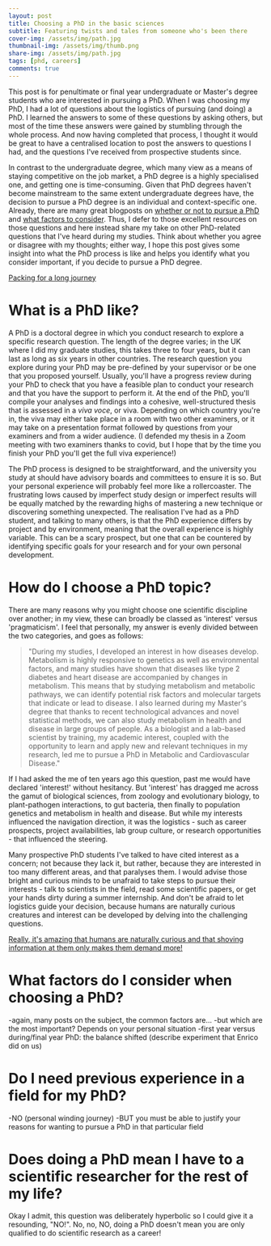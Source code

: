 ```yaml
---
layout: post
title: Choosing a PhD in the basic sciences
subtitle: Featuring twists and tales from someone who's been there
cover-img: /assets/img/path.jpg
thumbnail-img: /assets/img/thumb.png
share-img: /assets/img/path.jpg
tags: [phd, careers]
comments: true
---
```


This post is for penultimate or final year undergraduate or Master's degree students who are interested in pursuing a PhD. When I was choosing my PhD, I had a lot of questions about the logistics of pursuing (and doing) a PhD. I learned the answers to some of these questions by asking others, but most of the time these answers were gained by stumbling through the whole process. And now having completed that process, I thought it would be great to have a centralised location to post the answers to questions I had, and the questions I've received from prospective students since. 

In contrast to the undergraduate degree, which many view as a means of staying competitive on the job market, a PhD degree is a highly specialised one, and getting one is time-consuming. Given that PhD degrees haven't become mainstream to the same extent undergraduate degrees have, the decision to pursue a PhD degree is an individual and context-specific one. Already, there are many great blogposts on [whether or not to pursue a PhD](blog1) and [what factors to consider](blog2). Thus, I defer to those excellent resources on those questions and here instead share my take on other PhD-related questions that I've heard during my studies. Think about whether you agree or disagree with my thoughts; either way, I hope this post gives some insight into what the PhD process is like and helps you identify what you consider important, if you decide to pursue a PhD degree.

[Packing for a long journey](pre-travel_prep_image)

# What is a PhD like?
A PhD is a doctoral degree in which you conduct research to explore a specific research question. The length of the degree varies; in the UK where I did my graduate studies, this takes three to four years, but it can last as long as six years in other countries. The research question you explore during your PhD may be pre-defined by your supervisor or be one that you proposed yourself. Usually, you'll have a progress review during your PhD to check that you have a feasible plan to conduct your research and that you have the support to perform it. At the end of the PhD, you'll compile your analyses and findings into a cohesive, well-structured thesis that is assessed in a _viva voce_, or viva. Depending on which country you're in, the viva may either take place in a room with two other examiners, or it may take on a presentation format followed by questions from your examiners and from a wider audience. (I defended my thesis in a Zoom meeting with two examiners thanks to covid, but I hope that by the time you finish your PhD you'll get the full viva experience!)

The PhD process is designed to be straightforward, and the university you study at should have advisory boards and committees to ensure it is so. But your personal experience will probably feel more like a rollercoaster. The frustrating lows caused by imperfect study design or imperfect results will be equally matched by the rewarding highs of mastering a new technique or discovering something unexpected. The realisation I've had as a PhD student, and talking to many others, is that the PhD experience differs by project and by environment, meaning that the overall experience is highly variable. This can be a scary prospect, but one that can be countered by identifying specific goals for your research and for your own personal development.

# How do I choose a PhD topic?

There are many reasons why you might choose one scientific discipline over another; in my view, these can broadly be classed as 'interest' versus 'pragmaticism'. I feel that personally, my answer is evenly divided between the two categories, and goes as follows:

> "During my studies, I developed an interest in how diseases develop. Metabolism is highly responsive to genetics as well as environmental factors, and many studies have shown that diseases like type 2 diabetes and heart disease are accompanied by changes in metabolism. This means that by studying metabolism and metabolic pathways, we can identify potential risk factors and molecular targets that indicate or lead to disease. I also learned during my Master's degree that thanks to recent technological advances and novel statistical methods, we can also study metabolism in health and disease in large groups of people. As a biologist and a lab-based scientist by training, my academic interest, coupled with the opportunity to learn and apply new and relevant techniques in my research, led me to pursue a PhD in Metabolic and Cardiovascular Disease."

If I had asked the me of ten years ago this question, past me would have declared 'interest!' without hesitancy. But 'interest' has dragged me across the gamut of biological sciences, from zoology and evolutionary biology, to plant-pathogen interactions, to gut bacteria, then finally to population genetics and metabolism in health and disease. But while my interests influenced the navigation direction, it was the logistics - such as career prospects, project availabilities, lab group culture, or research opportunities - that influenced the steering. 

Many prospective PhD students I've talked to have cited interest as a concern; not because they lack it, but rather, because they are interested in too many different areas, and that paralyses them. I would advise those bright and curious minds to be unafraid to take steps to pursue their interests - talk to scientists in the field, read some scientific papers, or get your hands dirty during a summer internship. And don't be afraid to let logistics guide your decision, because humans are naturally curious creatures and interest can be developed by delving into the challenging questions.

[Really, it's amazing that humans are naturally curious and that shoving information at them only makes them demand more!](phdstudentcomic)

# What factors do I consider when choosing a PhD?
-again, many posts on the subject, the common factors are...
-but which are the most important? Depends on your personal situation
-first year versus during/final year PhD: the balance shifted (describe experiment that Enrico did on us)

# Do I need previous experience in a field for my PhD?
-NO (personal winding journey)
-BUT you must be able to justify your reasons for wanting to pursue a PhD in that particular field

# Does doing a PhD mean I have to a scientific researcher for the rest of my life?

Okay I admit, this question was deliberately hyperbolic so I could give it a resounding, "NO!". No, no, NO, doing a PhD doesn't mean you are only qualified to do scientific research as a career! 


